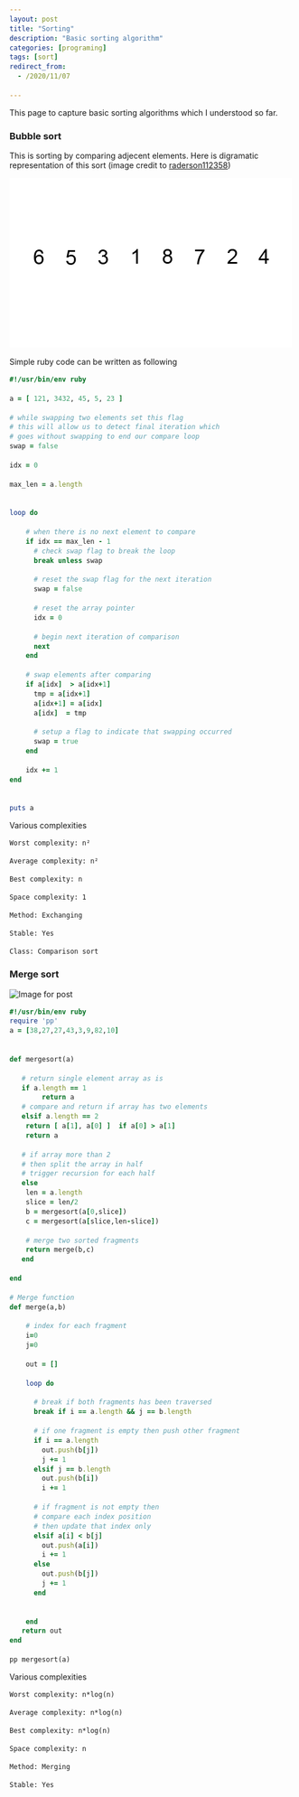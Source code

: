 ```yaml
---
layout: post
title: "Sorting"
description: "Basic sorting algorithm"
categories: [programing]
tags: [sort]
redirect_from:
  - /2020/11/07

---
```




This page to capture basic sorting algorithms which I understood so far.



### Bubble sort

This is sorting by comparing adjecent elements. Here is digramatic representation of this sort  (image credit to [raderson112358](https://randerson112358.medium.com/sorting-algorithms-6005e9ddd8c0))

![bubble sort](https://github.com/valmikroy/learnings.github.io/blob/master/_posts/images/2020-11-07-sorting/bubble_sort.gif?raw=true)

Simple ruby code can be written as following 

```ruby
#!/usr/bin/env ruby

a = [ 121, 3432, 45, 5, 23 ]

# while swapping two elements set this flag
# this will allow us to detect final iteration which
# goes without swapping to end our compare loop
swap = false

idx = 0

max_len = a.length 


loop do 
    
    # when there is no next element to compare
    if idx == max_len - 1
      # check swap flag to break the loop
      break unless swap  
      
      # reset the swap flag for the next iteration
      swap = false  
      
      # reset the array pointer 
      idx = 0  
      
      # begin next iteration of comparison
      next  
    end

    # swap elements after comparing
    if a[idx]  > a[idx+1]  
      tmp = a[idx+1]  
      a[idx+1] = a[idx] 
      a[idx]  = tmp
      
      # setup a flag to indicate that swapping occurred 
      swap = true
    end

    idx += 1
end
    

puts a
```



Various complexities 

```
Worst complexity: n²

Average complexity: n²

Best complexity: n

Space complexity: 1

Method: Exchanging

Stable: Yes

Class: Comparison sort
```





### Merge sort



![Image for post](/Users/abhsawan/git/learnings.github.io/_posts/images/2020-11-07-sorting/merge_sort.png)

```ruby
#!/usr/bin/env ruby
require 'pp'
a = [38,27,27,43,3,9,82,10]


def mergesort(a)
   
   # return single element array as is
   if a.length == 1
        return a
   # compare and return if array has two elements  
   elsif a.length == 2
    return [ a[1], a[0] ]  if a[0] > a[1]   
    return a
     
   # if array more than 2 
   # then split the array in half
   # trigger recursion for each half  
   else
    len = a.length
    slice = len/2 
    b = mergesort(a[0,slice])   
    c = mergesort(a[slice,len-slice])   
    
    # merge two sorted fragments 
    return merge(b,c)
   end 

end

# Merge function
def merge(a,b)
  
    # index for each fragment
    i=0
    j=0

    out = []
  
    loop do

      # break if both fragments has been traversed 
      break if i == a.length && j == b.length

      # if one fragment is empty then push other fragment
      if i == a.length
        out.push(b[j])
        j += 1
      elsif j == b.length
        out.push(b[i])
        i += 1
        
      # if fragment is not empty then 
      # compare each index position
      # then update that index only  
      elsif a[i] < b[j]
        out.push(a[i])
        i += 1
      else
        out.push(b[j])
        j += 1
      end


    end
   return out
end

pp mergesort(a)
```

Various complexities 

```
Worst complexity: n*log(n)

Average complexity: n*log(n)

Best complexity: n*log(n)

Space complexity: n

Method: Merging

Stable: Yes
```








